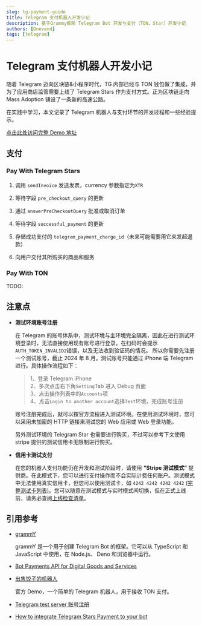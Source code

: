 ```yaml
---
slug: tg-payment-guide
title: Telegram 支付机器人开发小记
description: 基于Grammy框架 Telegram Bot 开发与支付（TON、Star）开发小记
authors: [Dnevend]
tags: [telegram]
---
```


# Telegram 支付机器人开发小记

随着 Telegram 迈向区块链&小程序时代，TG 内部已经与 TON 钱包做了集成，并为了应用商店监管需要上线了 Telegram Stars 作为支付方式。正为区块链走向 Mass Adoption 铺设了一条新的高速公路。

在实践中学习，本文记录了 Telegram 机器人与支付环节的开发过程和一些经验提示。

[点击此处访问完整 Demo 地址](https://github.com/Dnevend/tg-payment-bot)

## 支付

### Pay With Telegram Stars

1. 调用 `sendInvoice` 发送发票，currency 参数指定为`XTR`

2. 等待字段 `pre_checkout_query` 的更新

3. 通过 `answerPreCheckoutQuery` 批准或取消订单

4. 等待字段 `successful_payment` 的更新

5. 存储成功支付的 `telegram_payment_charge_id`（未来可能需要用它来发起退款）

6. 向用户交付其所购买的商品和服务

### Pay With TON

TODO:

## 注意点

- **测试环境账号注册**

  在 Telegram 的账号体系中，测试环境与主环境完全隔离，因此在进行测试环境登录时，无法直接使用现有账号进行登录，在扫码时会提示`AUTH_TOKEN_INVALID2`错误，以及无法收到验证码的情况。
  所以你需要先注册一个测试账号，截止 2024 年 8 月，测试账号只能通过 iPhone 端 Telegram 进行。具体操作流程如下：

  > 1、登录 Telegram iPhone  
  > 2、多次点击右下角`Setting`Tab 进入 Debug 页面  
  > 3、点击操作列表中的`Accounts`项  
  > 4、点击`Login to another account`选择`Test`环境，完成账号注册

  账号注册完成后，就可以按官方流程进入测试环境。在使用测试环境时，您可以采用未加密的 HTTP 链接来测试您的 Web 应用或 Web 登录功能。

  另外测试环境的 Telegram Star 也需要进行购买，不过可以参考下文使用 stripe 提供的测试信用卡无限制进行购买。

- **信用卡测试支付**

  在您的机器人支付功能仍在开发和测试阶段时，请使用 **“Stripe 测试模式”** 提供商。在此模式下，您可以进行支付操作而不会实际计费任何账户。测试模式中无法使用真实信用卡，但您可以使用测试卡，如 `4242 4242 4242 4242` [(完整测试卡列表)](https://docs.stripe.com/testing#cards)。您可以随意在测试模式与实时模式间切换，但在正式上线前，请务必查阅[上线检查清单](https://core.telegram.org/bots/payments#going-live)。

## 引用参考

- [grammY](https://grammy.dev/zh/guide/)

  grammY 是一个用于创建 Telegram Bot 的框架。它可以从 TypeScript 和 JavaScript 中使用，在 Node.js、 Deno 和浏览器中运行。

- [Bot Payments API for Digital Goods and Services](https://core.telegram.org/bots/payments-stars)

- [出售饺子的机器人](https://docs.ton.org/mandarin/develop/dapps/tutorials/accept-payments-in-a-telegram-bot-js)

  官方 Demo，一个简单的 Telegram 机器人，用于接收 TON 支付。

- [Telegram test server 账号注册](https://medium.com/@Asher_Tan/telegram-test-server%E8%B4%A6%E5%8F%B7%E6%B3%A8%E5%86%8C-24b0d424a2ff)

- [How to integrate Telegram Stars Payment to your bot](https://teletype.in/@alteregor/how-to-integrate-telegram-stars)
